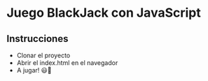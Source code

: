 # Juego BlackJack con JavaScript

## Instrucciones

- Clonar el proyecto
- Abrir el index.html en el navegador
- A jugar! 😃🎉